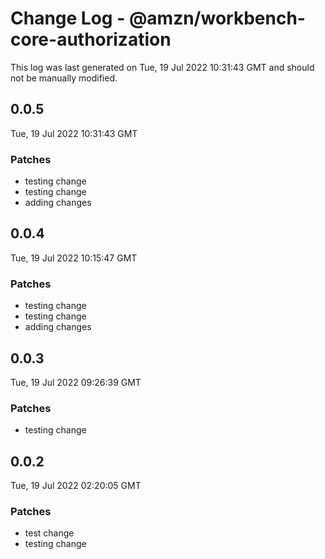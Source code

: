 # Change Log - @amzn/workbench-core-authorization

This log was last generated on Tue, 19 Jul 2022 10:31:43 GMT and should not be manually modified.

## 0.0.5
Tue, 19 Jul 2022 10:31:43 GMT

### Patches

- testing change
- testing change
- adding changes

## 0.0.4
Tue, 19 Jul 2022 10:15:47 GMT

### Patches

- testing change
- testing change
- adding changes

## 0.0.3
Tue, 19 Jul 2022 09:26:39 GMT

### Patches

- testing change

## 0.0.2
Tue, 19 Jul 2022 02:20:05 GMT

### Patches

- test change
- testing change

